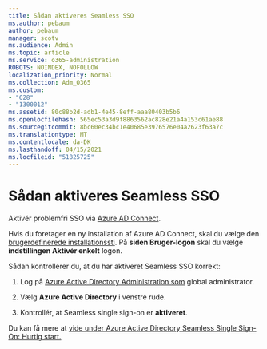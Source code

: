 ```yaml
---
title: Sådan aktiveres Seamless SSO
ms.author: pebaum
author: pebaum
manager: scotv
ms.audience: Admin
ms.topic: article
ms.service: o365-administration
ROBOTS: NOINDEX, NOFOLLOW
localization_priority: Normal
ms.collection: Adm_O365
ms.custom:
- "628"
- "1300012"
ms.assetid: 80c88b2d-adb1-4e45-8eff-aaa80403b5b6
ms.openlocfilehash: 565ec53a3d9f8863562ac828e21a4a153c61ae88
ms.sourcegitcommit: 8bc60ec34bc1e40685e3976576e04a2623f63a7c
ms.translationtype: MT
ms.contentlocale: da-DK
ms.lasthandoff: 04/15/2021
ms.locfileid: "51825725"
---
```

# <a name="how-to-enable-seamless-sso"></a>Sådan aktiveres Seamless SSO

Aktivér problemfri SSO via [Azure AD Connect](https://docs.microsoft.com/azure/active-directory/connect/active-directory-aadconnect).
  
Hvis du foretager en ny installation af Azure AD Connect, skal du vælge den [brugerdefinerede installationssti](https://docs.microsoft.com/azure/active-directory/connect/active-directory-aadconnect-get-started-custom). På **siden Bruger-logon** skal du vælge **indstillingen Aktivér enkelt** logon.
  
Sådan kontrollerer du, at du har aktiveret Seamless SSO korrekt:
  
1. Log på [Azure Active Directory Administration som](https://aad.portal.azure.com) global administrator.

2. Vælg **Azure Active Directory** i venstre rude.

3. Kontrollér, at Seamless single sign-on er **aktiveret**.

Du kan få mere at [vide under Azure Active Directory Seamless Single Sign-On: Hurtig start.](https://docs.microsoft.com/azure/active-directory/connect/active-directory-aadconnect-sso-quick-start)
  